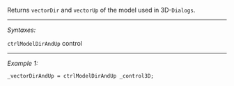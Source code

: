 Returns `vectorDir` and `vectorUp` of the model used in 3D-`Dialogs`.


---
*Syntaxes:*

`ctrlModelDirAndUp` control

---
*Example 1:*

```sqf
_vectorDirAndUp = ctrlModelDirAndUp _control3D;
```